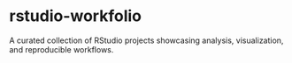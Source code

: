 # rstudio-workfolio
A curated collection of RStudio projects showcasing analysis, visualization, and reproducible workflows.
